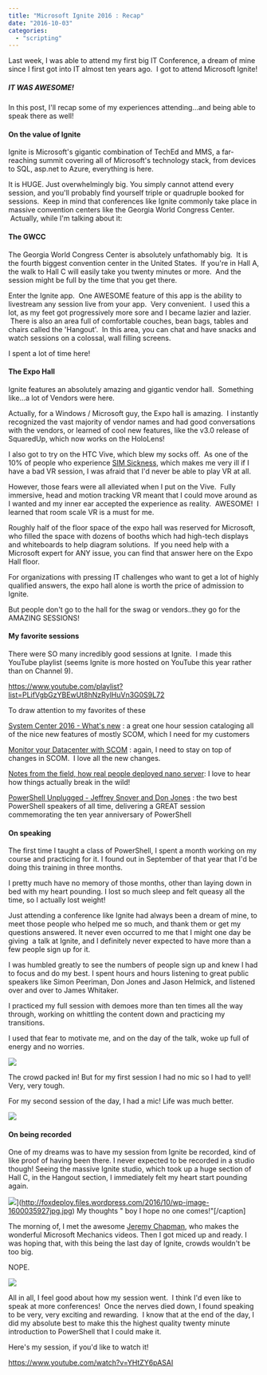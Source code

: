 ```yaml
---
title: "Microsoft Ignite 2016 : Recap"
date: "2016-10-03"
categories: 
  - "scripting"
---
```


Last week, I was able to attend my first big IT Conference, a dream of mine since I first got into IT almost ten years ago.  I got to attend Microsoft Ignite!

##### **IT WAS AWESOME!**

In this post, I'll recap some of my experiences attending...and being able to speak there as well!

#### On the value of Ignite

Ignite is Microsoft's gigantic combination of TechEd and MMS, a far-reaching summit covering all of Microsoft's technology stack, from devices to SQL, asp.net to Azure, everything is here.

It is HUGE. Just overwhelmingly big. You simply cannot attend every session, and you'll probably find yourself triple or quadruple booked for sessions.  Keep in mind that conferences like Ignite commonly take place in massive convention centers like the Georgia World Congress Center.  Actually, while I'm talking about it:

#### The GWCC

The Georgia World Congress Center is absolutely unfathomably big.  It is the fourth biggest convention center in the United States.  If you're in Hall A, the walk to Hall C will easily take you twenty minutes or more.  And the session might be full by the time that you get there.

Enter the Ignite app.  One AWESOME feature of this app is the ability to livestream any session live from your app.  Very convenient.  I used this a lot, as my feet got progressively more sore and I became lazier and lazier.  There is also an area full of comfortable couches, bean bags, tables and chairs called the 'Hangout'.  In this area, you can chat and have snacks and watch sessions on a colossal, wall filling screens.



I spent a lot of time here!

#### The Expo Hall

Ignite features an absolutely amazing and gigantic vendor hall.  Something like...a lot of Vendors were here.

Actually, for a Windows / Microsoft guy, the Expo hall is amazing.  I instantly recognized the vast majority of vendor names and had good conversations with the vendors, or learned of cool new features, like the v3.0 release of SquaredUp, which now works on the HoloLens!



I also got to try on the HTC Vive, which blew my socks off.  As one of the 10% of people who experience [SIM Sickness](https://www.wikiwand.com/en/Simulator_sickness), which makes me very ill if I have a bad VR session, I was afraid that I'd never be able to play VR at all.

However, those fears were all alleviated when I put on the Vive.  Fully immersive, head and motion tracking VR meant that I could move around as I wanted and my inner ear accepted the experience as reality.  AWESOME!  I learned that room scale VR is a must for me.

Roughly half of the floor space of the expo hall was reserved for Microsoft, who filled the space with dozens of booths which had high-tech displays and whiteboards to help diagram solutions.  If you need help with a Microsoft expert for ANY issue, you can find that answer here on the Expo Hall floor.

For organizations with pressing IT challenges who want to get a lot of highly qualified answers, the expo hall alone is worth the price of admission to Ignite.

But people don't go to the hall for the swag or vendors..they go for the AMAZING SESSIONS!

#### My favorite sessions

There were SO many incredibly good sessions at Ignite.  I made this YouTube playlist (seems Ignite is more hosted on YouTube this year rather than on Channel 9).

https://www.youtube.com/playlist?list=PLifVgbGzYBEwUt8hNzRylHuVn3G0S9L72

To draw attention to my favorites of these

[System Center 2016 - What's new](https://www.youtube.com/watch?v=AikRP1wUxUk&index=3&list=PLifVgbGzYBEwUt8hNzRylHuVn3G0S9L72) : a great one hour session cataloging all of the nice new features of mostly SCOM, which I need for my customers

[Monitor your Datacenter with SCOM](https://www.youtube.com/watch?v=AikRP1wUxUk&index=3&list=PLifVgbGzYBEwUt8hNzRylHuVn3G0S9L72) : again, I need to stay on top of changes in SCOM.  I love all the new changes.

[Notes from the field, how real people deployed nano server](https://www.youtube.com/watch?v=L6t06rnhOfY&index=8&list=PLifVgbGzYBEwUt8hNzRylHuVn3G0S9L72): I love to hear how things actually break in the wild!

[PowerShell Unplugged - Jeffrey Snover and Don Jones](https://www.youtube.com/watch?v=Ab46gHXNm8Q) : the two best PowerShell speakers of all time, delivering a GREAT session commemorating the ten year anniversary of PowerShell

#### On speaking

The first time I taught a class of PowerShell, I spent a month working on my course and practicing for it. I found out in September of that year that I'd be doing this training in three months.

I pretty much have no memory of those months, other than laying down in bed with my heart pounding. I lost so much sleep and felt queasy all the time, so I actually lost weight!

Just attending a conference like Ignite had always been a dream of mine, to meet those people who helped me so much, and thank them or get my questions answered. It never even occurred to me that I might one day be giving  a talk at Ignite, and I definitely never expected to have more than a few people sign up for it.

I was humbled greatly to see the numbers of people sign up and knew I had to focus and do my best. I spent hours and hours listening to great public speakers like Simon Peeriman, Don Jones and Jason Helmick, and listened over and over to James Whitaker.

I practiced my full session with demoes more than ten times all the way through, working on whittling the content down and practicing my transitions.

I used that fear to motivate me, and on the day of the talk, woke up full of energy and no worries.

![](images/wp-image-474691417jpg.jpg)

The crowd packed in! But for my first session I had no mic so I had to yell! Very, very tough.



For my second session of the day, I had a mic! Life was much better.

[![](images/wp-image-1082346794jpg.jpg)](http://foxdeploy.files.wordpress.com/2016/10/wp-image-1082346794jpg.jpg)

#### On being recorded

One of my dreams was to have my session from Ignite be recorded, kind of like proof of having been there. I never expected to be recorded in a studio though! Seeing the massive Ignite studio, which took up a huge section of Hall C, in the Hangout section, I immediately felt my heart start pounding again.

![](images/wp-image-1600035927jpg.jpg)](http://foxdeploy.files.wordpress.com/2016/10/wp-image-1600035927jpg.jpg) My thoughts " boy I hope no one comes!"\[/caption\]

The morning of, I met the awesome [Jeremy Chapman](https://twitter.com/deployjeremy?ref_src=twsrc%5Egoogle%7Ctwcamp%5Eserp%7Ctwgr%5Eauthor), who makes the wonderful Microsoft Mechanics videos. Then I got miced up and ready. I was hoping that, with this being the last day of Ignite, crowds wouldn't be too big.

NOPE.

[![](images/wp-image-821368427jpg.jpg)](http://foxdeploy.files.wordpress.com/2016/10/wp-image-821368427jpg.jpg)

All in all, I feel good about how my session went.  I think I'd even like to speak at more conferences!  Once the nerves died down, I found speaking to be very, very exciting and rewarding.  I know that at the end of the day, I did my absolute best to make this the highest quality twenty minute introduction to PowerShell that I could make it.

Here's my session, if you'd like to watch it!

https://www.youtube.com/watch?v=YHtZY6pASAI
